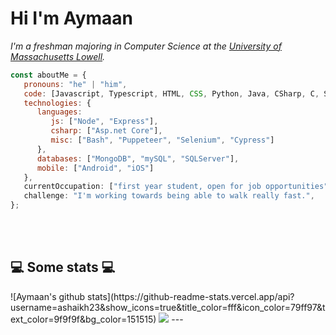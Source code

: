 <h1> Hi I'm Aymaan </h1>


<p><em>I'm a freshman majoring in Computer Science at the <a href="https://uml.edu/">University of Massachusetts Lowell</a>.</em></p>


```javascript
const aboutMe = {
   pronouns: "he" | "him",
   code: [Javascript, Typescript, HTML, CSS, Python, Java, CSharp, C, Swift, C++],
   technologies: {
      languages:
         js: ["Node", "Express"],
         csharp: ["Asp.net Core"],
         misc: ["Bash", "Puppeteer", "Selenium", "Cypress"]
      },
      databases: ["MongoDB", "mySQL", "SQLServer"],
      mobile: ["Android", "iOS"]
   },
   currentOccupation: ["first year student, open for job opportunities"],
   challenge: "I'm working towards being able to walk really fast.",
};
```
</br></br>
<h2>💻 Some stats 💻</h2>
![Aymaan's github stats](https://github-readme-stats.vercel.app/api?username=ashaikh23&show_icons=true&title_color=fff&icon_color=79ff97&text_color=9f9f9f&bg_color=151515)
<img src="https://media1.giphy.com/media/HV0tHmPREaD0sIixmg/giphy.gif">
---
